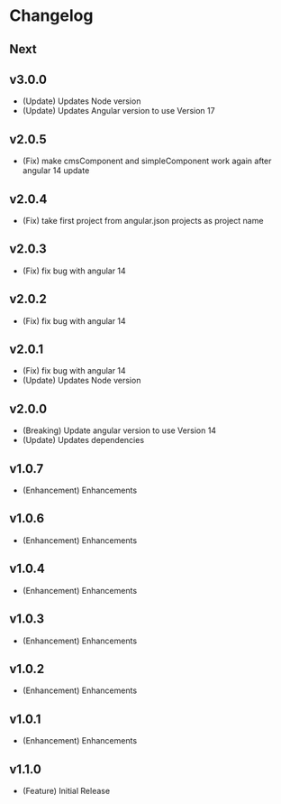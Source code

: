 # Changelog

## Next

## v3.0.0
* (Update) Updates Node version
* (Update) Updates Angular version to use Version 17

## v2.0.5
* (Fix) make cmsComponent and simpleComponent work again after angular 14 update

## v2.0.4
* (Fix) take first project from angular.json projects as project name

## v2.0.3
* (Fix) fix bug with angular 14

## v2.0.2
* (Fix) fix bug with angular 14

## v2.0.1
* (Fix) fix bug with angular 14
* (Update) Updates Node version

## v2.0.0
* (Breaking) Update angular version to use Version 14
* (Update) Updates dependencies

## v1.0.7
* (Enhancement) Enhancements

## v1.0.6
* (Enhancement) Enhancements

## v1.0.4
* (Enhancement) Enhancements

## v1.0.3
* (Enhancement) Enhancements

## v1.0.2
* (Enhancement) Enhancements

## v1.0.1
* (Enhancement) Enhancements

## v1.1.0

* (Feature) Initial Release
